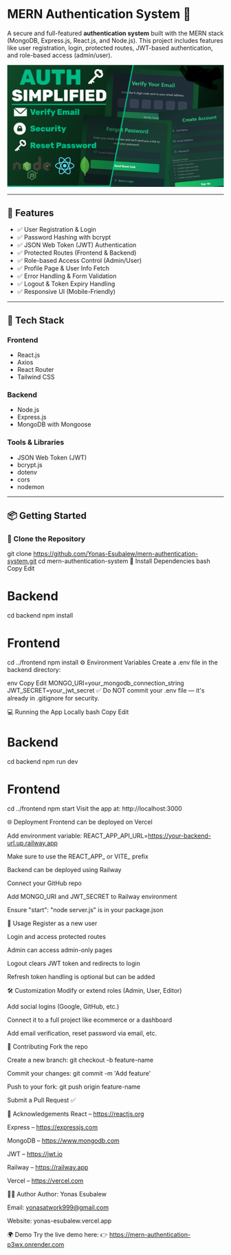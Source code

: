 # MERN Authentication System 🔐

A secure and full-featured **authentication system** built with the MERN stack (MongoDB, Express.js, React.js, and Node.js). This project includes features like user registration, login, protected routes, JWT-based authentication, and role-based access (admin/user).

![Homepage Screenshot](https://github.com/Yonas-Esubalew/MERN-Authentication/blob/master/screenshot-for-readme.png?raw=true)

---

## 🚀 Features

- ✅ User Registration & Login
- ✅ Password Hashing with bcrypt
- ✅ JSON Web Token (JWT) Authentication
- ✅ Protected Routes (Frontend & Backend)
- ✅ Role-based Access Control (Admin/User)
- ✅ Profile Page & User Info Fetch
- ✅ Error Handling & Form Validation
- ✅ Logout & Token Expiry Handling
- ✅ Responsive UI (Mobile-Friendly)

---

## 🧰 Tech Stack

### Frontend
- React.js
- Axios
- React Router
- Tailwind CSS

### Backend
- Node.js
- Express.js
- MongoDB with Mongoose

### Tools & Libraries
- JSON Web Token (JWT)
- bcrypt.js
- dotenv
- cors
- nodemon

---

## 📦 Getting Started

### 📁 Clone the Repository


git clone https://github.com/Yonas-Esubalew/mern-authentication-system.git
cd mern-authentication-system
🔧 Install Dependencies
bash
Copy
Edit
# Backend
cd backend
npm install

# Frontend
cd ../frontend
npm install
⚙️ Environment Variables
Create a .env file in the backend directory:

env
Copy
Edit
MONGO_URI=your_mongodb_connection_string
JWT_SECRET=your_jwt_secret
✅ Do NOT commit your .env file — it's already in .gitignore for security.

💻 Running the App Locally
bash
Copy
Edit
# Backend
cd backend
npm run dev

# Frontend
cd ../frontend
npm start
Visit the app at: http://localhost:3000

🌐 Deployment
Frontend can be deployed on Vercel

Add environment variable: REACT_APP_API_URL=https://your-backend-url.up.railway.app

Make sure to use the REACT_APP_ or VITE_ prefix

Backend can be deployed using Railway

Connect your GitHub repo

Add MONGO_URI and JWT_SECRET to Railway environment

Ensure "start": "node server.js" is in your package.json

🔐 Usage
Register as a new user

Login and access protected routes

Admin can access admin-only pages

Logout clears JWT token and redirects to login

Refresh token handling is optional but can be added

🛠 Customization
Modify or extend roles (Admin, User, Editor)

Add social logins (Google, GitHub, etc.)

Connect it to a full project like ecommerce or a dashboard

Add email verification, reset password via email, etc.

🤝 Contributing
Fork the repo

Create a new branch: git checkout -b feature-name

Commit your changes: git commit -m 'Add feature'

Push to your fork: git push origin feature-name

Submit a Pull Request ✅

📢 Acknowledgements
React – https://reactjs.org

Express – https://expressjs.com

MongoDB – https://www.mongodb.com

JWT – https://jwt.io

Railway – https://railway.app

Vercel – https://vercel.com

👨‍💻 Author
Author: Yonas Esubalew

Email: yonasatwork999@gmail.com

Website: yonas-esubalew.vercel.app

🌍 Demo
Try the live demo here:
👉 https://mern-authentication-p3wx.onrender.com
